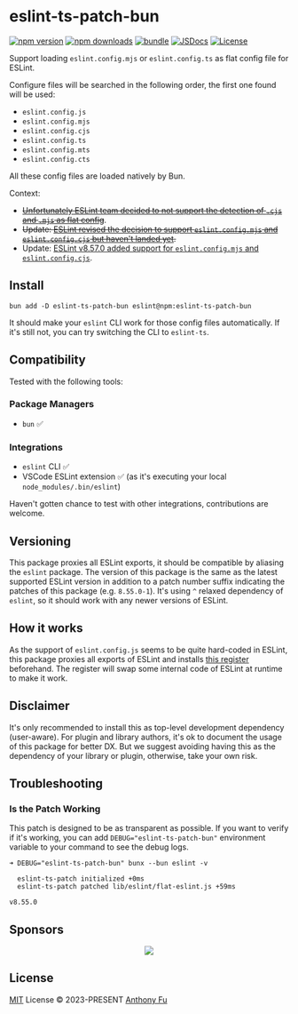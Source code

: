# eslint-ts-patch-bun

[![npm version][npm-version-src]][npm-version-href]
[![npm downloads][npm-downloads-src]][npm-downloads-href]
[![bundle][bundle-src]][bundle-href]
[![JSDocs][jsdocs-src]][jsdocs-href]
[![License][license-src]][license-href]

Support loading `eslint.config.mjs` or `eslint.config.ts` as flat config file for ESLint.

Configure files will be searched in the following order, the first one found will be used:

- `eslint.config.js`
- `eslint.config.mjs`
- `eslint.config.cjs`
- `eslint.config.ts`
- `eslint.config.mts`
- `eslint.config.cts`

All these config files are loaded natively by Bun.

Context:
- [~~Unfortunately ESLint team decided to not support the detection of `.cjs` and `.mjs` as flat config~~](https://github.com/eslint/eslint/issues/16580#issuecomment-1419027861).
- ~~Update: [ESLint revised the decision to support `eslint.config.mjs` and `eslint.config.cjs` but haven't landed yet](https://github.com/eslint/eslint/issues/17863).~~
- Update: [ESLint v8.57.0 added support for `eslint.config.mjs` and `eslint.config.cjs`](https://eslint.org/blog/2024/02/eslint-v8.57.0-released).

## Install

```npm
bun add -D eslint-ts-patch-bun eslint@npm:eslint-ts-patch-bun
```

It should make your `eslint` CLI work for those config files automatically. If it's still not, you can try switching the CLI to `eslint-ts`.

## Compatibility

Tested with the following tools:

### Package Managers

- `bun` ✅

### Integrations

- `eslint` CLI ✅
- VSCode ESLint extension ✅ (as it's executing your local `node_modules/.bin/eslint`)

Haven't gotten chance to test with other integrations, contributions are welcome.

## Versioning

This package proxies all ESLint exports, it should be compatible by aliasing the `eslint` package. The version of this package is the same as the latest supported ESLint version in addition to a patch number suffix indicating the patches of this package (e.g. `8.55.0-1`). It's using `^` relaxed dependency of `eslint`, so it should work with any newer versions of ESLint.

## How it works

As the support of `eslint.config.js` seems to be quite hard-coded in ESLint, this package proxies all exports of ESLint and installs [this register](./lib/register.js) beforehand. The register will swap some internal code of ESLint at runtime to make it work.

## Disclaimer

It's only recommended to install this as top-level development dependency (user-aware). For plugin and library authors, it's ok to document the usage of this package for better DX. But we suggest avoiding having this as the dependency of your library or plugin, otherwise, take your own risk.

## Troubleshooting

### Is the Patch Working

This patch is designed to be as transparent as possible. If you want to verify if it's working, you can add `DEBUG="eslint-ts-patch-bun"` environment variable to your command to see the debug logs.

```
➜ DEBUG="eslint-ts-patch-bun" bunx --bun eslint -v

  eslint-ts-patch initialized +0ms
  eslint-ts-patch patched lib/eslint/flat-eslint.js +59ms

v8.55.0
```

## Sponsors

<p align="center">
  <a href="https://cdn.jsdelivr.net/gh/antfu/static/sponsors.svg">
    <img src='https://cdn.jsdelivr.net/gh/antfu/static/sponsors.svg'/>
  </a>
</p>

## License

[MIT](./LICENSE) License © 2023-PRESENT [Anthony Fu](https://github.com/antfu)

<!-- Badges -->

[npm-version-src]: https://img.shields.io/npm/v/eslint-ts-patch-bun?style=flat&colorA=080f12&colorB=1fa669
[npm-version-href]: https://npmjs.com/package/eslint-ts-patch-bun
[npm-downloads-src]: https://img.shields.io/npm/dm/eslint-ts-patch-bun?style=flat&colorA=080f12&colorB=1fa669
[npm-downloads-href]: https://npmjs.com/package/eslint-ts-patch-bun
[bundle-src]: https://img.shields.io/bundlephobia/minzip/eslint-ts-patch-bun?style=flat&colorA=080f12&colorB=1fa669&label=minzip
[bundle-href]: https://bundlephobia.com/result?p=eslint-ts-patch-bun
[license-src]: https://img.shields.io/github/license/antfu/eslint-ts-patch-bun.svg?style=flat&colorA=080f12&colorB=1fa669
[license-href]: https://github.com/antfu/eslint-ts-patch-bun/blob/main/LICENSE
[jsdocs-src]: https://img.shields.io/badge/jsdocs-reference-080f12?style=flat&colorA=080f12&colorB=1fa669
[jsdocs-href]: https://www.jsdocs.io/package/eslint-ts-patch-bun
